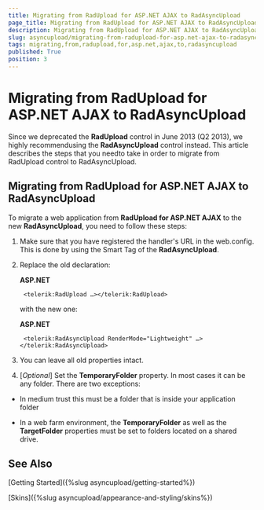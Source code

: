 ```yaml
---
title: Migrating from RadUpload for ASP.NET AJAX to RadAsyncUpload
page_title: Migrating from RadUpload for ASP.NET AJAX to RadAsyncUpload | RadAsyncUpload for ASP.NET AJAX Documentation
description: Migrating from RadUpload for ASP.NET AJAX to RadAsyncUpload
slug: asyncupload/migrating-from-radupload-for-asp.net-ajax-to-radasyncupload
tags: migrating,from,radupload,for,asp.net,ajax,to,radasyncupload
published: True
position: 3
---
```


# Migrating from RadUpload for ASP.NET AJAX to RadAsyncUpload

Since we deprecated the **RadUpload** control in June 2013 (Q2 2013), we highly recommendusing the **RadAsyncUpload** control instead. This article describes the steps that you needto take in order to migrate from RadUpload control to RadAsyncUpload.

## Migrating from RadUpload for ASP.NET AJAX to RadAsyncUpload

To migrate a web application from **RadUpload for ASP.NET AJAX** to the new **RadAsyncUpload**, you need to follow these steps:

1. Make sure that you have registered the handler's URL in the web.config. This is done by using the Smart Tag of the **RadAsyncUpload**.

1. Replace the old declaration:

	**ASP.NET**
	
		<telerik:RadUpload …></telerik:RadUpload> 
	
	with the new one:

	**ASP.NET**
	
		<telerik:RadAsyncUpload RenderMode="Lightweight" …></telerik:RadAsyncUpload> 


1. You can leave all old properties intact.

1. [*Optional*] Set the **TemporaryFolder** property. In most cases it can be any folder. There are two exceptions:

* In medium trust this must be a folder that is inside your application folder

* In a web farm environment, the **TemporaryFolder** as well as the **TargetFolder** properties must be set to folders located on a shared drive.

## See Also

[Getting Started]({%slug asyncupload/getting-started%})

[Skins]({%slug asyncupload/appearance-and-styling/skins%})
